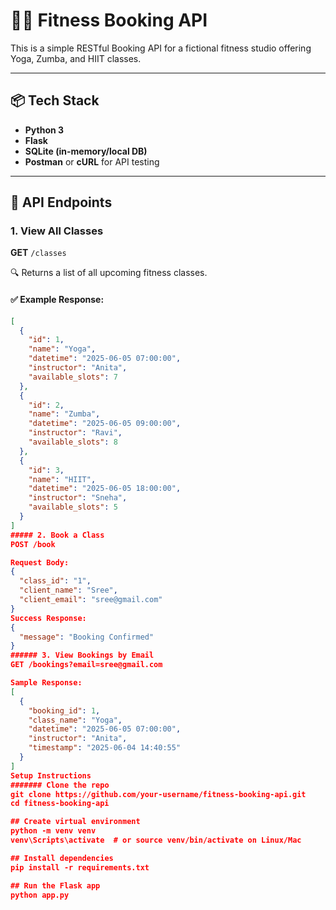 # 🧘‍♀️ Fitness Booking API

This is a simple RESTful Booking API for a fictional fitness studio offering Yoga, Zumba, and HIIT classes.

---

## 📦 Tech Stack

- **Python 3**
- **Flask**
- **SQLite (in-memory/local DB)**
- **Postman** or **cURL** for API testing

---

## 📌 API Endpoints

### 1. View All Classes

**GET** `/classes`

🔍 Returns a list of all upcoming fitness classes.

#### ✅ Example Response:
```json
[
  {
    "id": 1,
    "name": "Yoga",
    "datetime": "2025-06-05 07:00:00",
    "instructor": "Anita",
    "available_slots": 7
  },
  {
    "id": 2,
    "name": "Zumba",
    "datetime": "2025-06-05 09:00:00",
    "instructor": "Ravi",
    "available_slots": 8
  },
  {
    "id": 3,
    "name": "HIIT",
    "datetime": "2025-06-05 18:00:00",
    "instructor": "Sneha",
    "available_slots": 5
  }
]
##### 2. Book a Class
POST /book

Request Body:
{
  "class_id": "1",
  "client_name": "Sree",
  "client_email": "sree@gmail.com"
}
Success Response:
{
  "message": "Booking Confirmed"
}
###### 3. View Bookings by Email
GET /bookings?email=sree@gmail.com

Sample Response:
[
  {
    "booking_id": 1,
    "class_name": "Yoga",
    "datetime": "2025-06-05 07:00:00",
    "instructor": "Anita",
    "timestamp": "2025-06-04 14:40:55"
  }
]
Setup Instructions
####### Clone the repo
git clone https://github.com/your-username/fitness-booking-api.git
cd fitness-booking-api

## Create virtual environment
python -m venv venv
venv\Scripts\activate  # or source venv/bin/activate on Linux/Mac

## Install dependencies
pip install -r requirements.txt

## Run the Flask app
python app.py